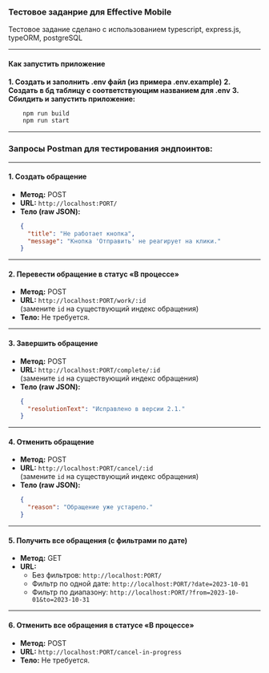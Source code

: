 ### Тестовое заданрие для Effective Mobile

Тестовое задание сделано с использованием typescript, express.js, typeORM, postgreSQL

---

#### Как запустить приложение

**1. Создать и заполнить .env файл (из примера .env.example)**
**2. Создать в бд таблицу с соответствующим названием для .env**
**3. Сбилдить и запустить приложение:**
```bash
    npm run build
    npm run start
```

---


### Запросы Postman для тестирования эндпоинтов:

---

#### 1. **Создать обращение**
- **Метод:** POST  
- **URL:** `http://localhost:PORT/`  
- **Тело (raw JSON):**
  ```json
  {
    "title": "Не работает кнопка",
    "message": "Кнопка 'Отправить' не реагирует на клики."
  }
  ```

---

#### 2. **Перевести обращение в статус «В процессе»**
- **Метод:** POST  
- **URL:** `http://localhost:PORT/work/:id`  
  (замените `id` на существующий индекс обращения)  
- **Тело:** Не требуется.

---

#### 3. **Завершить обращение**
- **Метод:** POST  
- **URL:** `http://localhost:PORT/complete/:id`  
  (замените `id` на существующий индекс обращения)  
- **Тело (raw JSON):**
  ```json
  {
    "resolutionText": "Исправлено в версии 2.1."
  }
  ```

---

#### 4. **Отменить обращение**
- **Метод:** POST  
- **URL:** `http://localhost:PORT/cancel/:id`  
  (замените `id` на существующий индекс обращения)  
- **Тело (raw JSON):**
  ```json
  {
    "reason": "Обращение уже устарело."
  }
  ```

---

#### 5. **Получить все обращения (с фильтрами по дате)**
- **Метод:** GET  
- **URL:**  
  - Без фильтров: `http://localhost:PORT/`  
  - Фильтр по одной дате: `http://localhost:PORT/?date=2023-10-01`  
  - Фильтр по диапазону: `http://localhost:PORT/?from=2023-10-01&to=2023-10-31`  

---

#### 6. **Отменить все обращения в статусе «В процессе»**
- **Метод:** POST  
- **URL:** `http://localhost:PORT/cancel-in-progress`  
- **Тело:** Не требуется.
